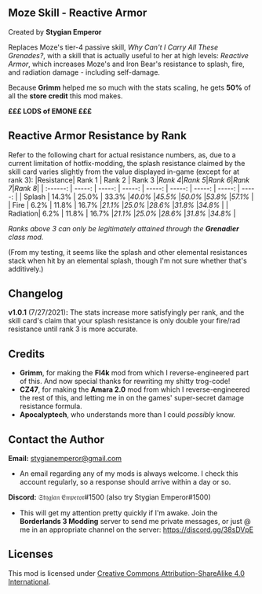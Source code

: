 Moze Skill - Reactive Armor
---------------------------
Created by **Stygian Emperor**

Replaces Moze's tier-4 passive skill, *Why Can't I Carry All These Grenades?*, with a skill that is actually useful to her at high levels: *Reactive Armor*, which increases Moze's and Iron Bear's resistance to splash, fire, and radiation damage - including self-damage.

Because **Grimm** helped me so much with the stats scaling, he gets **50%** of all the **store credit** this mod makes. 

**£££ LODS of EMONE £££**

Reactive Armor Resistance by Rank
---------------------------------
Refer to the following chart for actual resistance numbers, as, due to a current limitation of hotfix-modding, the splash resistance claimed by the skill card varies slightly from the value displayed in-game (except for at rank 3):
|Resistance| Rank 1 | Rank 2 | Rank 3 |*Rank 4*|*Rank 5*|*Rank 6*|*Rank 7*|*Rank 8*|
| :------: | -----: | -----: | -----: | -----: | -----: | -----: | -----: | -----: |
|  Splash  | 14.3%  | 25.0%  | 33.3%  |*40.0%* |*45.5%* |*50.0%* |*53.8%* |*57.1%* |
|   Fire   |  6.2%  | 11.8%  | 16.7%  |*21.1%* |*25.0%* |*28.6%* |*31.8%* |*34.8%* |
| Radiation|  6.2%  | 11.8%  | 16.7%  |*21.1%* |*25.0%* |*28.6%* |*31.8%* |*34.8%* |

*Ranks above 3 can only be legitimately attained through the* ***Grenadier*** *class mod.*

(From my testing, it seems like the splash and other elemental resistances stack when hit by an elemental splash, though I'm not sure whether that's additively.)

Changelog
---------
**v1.0.1** (7/27/2021)**:** The stats increase more satisfyingly per rank, and the skill card's claim that your splash resistance is only double your fire/rad resistance until rank 3 is more accurate.

Credits
-------
- **Grimm**, for making the **Fl4k** mod from which I reverse-engineered part of this. And now special thanks for rewriting my shitty trog-code!
- **CZ47**, for making the **Amara 2.0** mod from which I reverse-engineered the rest of this, and letting me in on the games' super-secret damage resistance formula.
- **Apocalyptech**, who understands more than I could *possibly* know.

Contact the Author
------------------
**Email:** stygianemperor@gmail.com
- An email regarding any of my mods is always welcome. I check this account regularly, so a response should arrive within a day or so.

**Discord:** 𝔖𝔱𝔶𝔤𝔦𝔞𝔫 𝔈𝔪𝔭𝔢𝔯𝔬𝔯#1500 (also try Stygian Emperor#1500)
- This will get my attention pretty quickly if I'm awake. Join the **Borderlands 3 Modding** server to send me private messages, or just @ me in an appropriate channel on the server: https://discord.gg/38sDVpE

Licenses
--------
This mod is licensed under [Creative Commons Attribution-ShareAlike 4.0 International](https://creativecommons.org/licenses/by-sa/4.0/).
